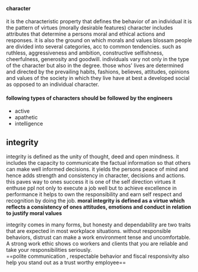 #### character
it is the characteristic property that defines the behavior of an individual
it is the pattern of virtues (morally desirable features)
character includes attributes that determine a persons moral and ethical actions and responses.
it is also the ground on which morals and values blossam people are divided into several categories, acc to common tendencies. such as ruthless, aggressiveness and ambition, constructive  selfishness, cheerfulness, generosity and goodwill.
individuals vary not only in the type of the character but also in the degree.
those whos' lives are determined and directed by the prevailing habits,
fashions, believes, attitudes, opinions and values of the society in which they live have at best a developed social as opposed to an individual character.

#### following types of characters should be followed by the engineers
- active 
- apathetic 
- intelligence 

## integrity 
integrity is defined as the unity of thought, deed and open mindness.
it includes the capacity to communicate the factual information so that others can make well informed decisions.
it yields the persons peace of mind and hence adds strength and consistency in character, decisions and actions.
this paves way to ones success it is one of the self direction virtues it enthuse ppl not only to execute a job well but to achieve excellence in performance 
it helps to own the responsibility and earn self respect and recognition by doing the job.
**moral integrity is defined as a virtue which reflects a consistency of ones attitudes, emotions and conduct in relation to justify moral values**

integrity comes in many forms, but honesty and dependability are two traits that are expected in most workplace situations.
without responsible behaviors, distrust can make a work environment tense and uncomfortable. A strong work ethic shows co workers and clients that you are reliable and take your responsibilities seriously.  
==polite communication , respectable behavior and fiscal responsivity also help you stand out as a trust worthy employee== 
